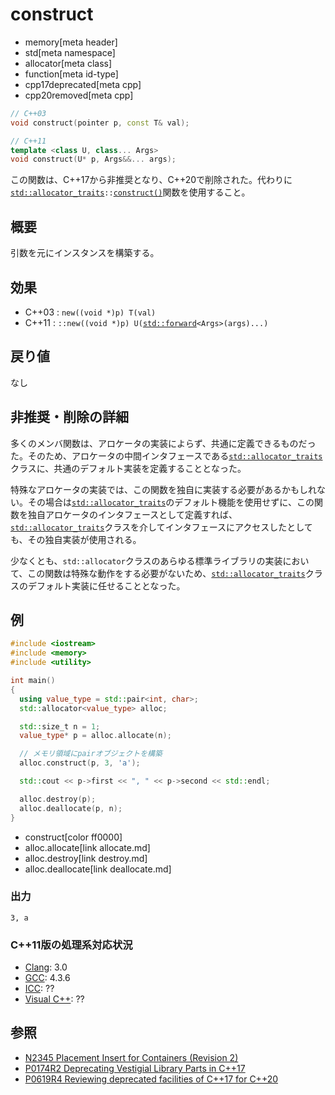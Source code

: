 # construct
* memory[meta header]
* std[meta namespace]
* allocator[meta class]
* function[meta id-type]
* cpp17deprecated[meta cpp]
* cpp20removed[meta cpp]

```cpp
// C++03
void construct(pointer p, const T& val);

// C++11
template <class U, class... Args>
void construct(U* p, Args&&... args);
```

この関数は、C++17から非推奨となり、C++20で削除された。代わりに[`std::allocator_traits`](/reference/memory/allocator_traits.md)`::`[`construct()`](/reference/memory/allocator_traits/construct.md)関数を使用すること。


## 概要
引数を元にインスタンスを構築する。


## 効果
- C++03 : `new((void *)p) T(val)`
- C++11 : `::new((void *)p) U(`[`std::forward`](/reference/utility/forward.md)`<Args>(args)...)`


## 戻り値
なし


## 非推奨・削除の詳細
多くのメンバ関数は、アロケータの実装によらず、共通に定義できるものだった。そのため、アロケータの中間インタフェースである[`std::allocator_traits`](/reference/memory/allocator_traits.md)クラスに、共通のデフォルト実装を定義することとなった。

特殊なアロケータの実装では、この関数を独自に実装する必要があるかもしれない。その場合は[`std::allocator_traits`](/reference/memory/allocator_traits.md)のデフォルト機能を使用せずに、この関数を独自アロケータのインタフェースとして定義すれば、[`std::allocator_traits`](/reference/memory/allocator_traits.md)クラスを介してインタフェースにアクセスしたとしても、その独自実装が使用される。

少なくとも、`std::allocator`クラスのあらゆる標準ライブラリの実装において、この関数は特殊な動作をする必要がないため、[`std::allocator_traits`](/reference/memory/allocator_traits.md)クラスのデフォルト実装に任せることとなった。


## 例
```cpp example
#include <iostream>
#include <memory>
#include <utility>

int main()
{
  using value_type = std::pair<int, char>;
  std::allocator<value_type> alloc;

  std::size_t n = 1;
  value_type* p = alloc.allocate(n);

  // メモリ領域にpairオブジェクトを構築
  alloc.construct(p, 3, 'a');

  std::cout << p->first << ", " << p->second << std::endl;

  alloc.destroy(p);
  alloc.deallocate(p, n);
}
```
* construct[color ff0000]
* alloc.allocate[link allocate.md]
* alloc.destroy[link destroy.md]
* alloc.deallocate[link deallocate.md]

### 出力
```
3, a
```


### C++11版の処理系対応状況
- [Clang](/implementation.md#clang): 3.0
- [GCC](/implementation.md#gcc): 4.3.6
- [ICC](/implementation.md#icc): ??
- [Visual C++](/implementation.md#visual_cpp): ??


## 参照
- [N2345 Placement Insert for Containers (Revision 2)](http://www.open-std.org/jtc1/sc22/wg21/docs/papers/2007/n2345.pdf)
- [P0174R2 Deprecating Vestigial Library Parts in C++17](http://www.open-std.org/jtc1/sc22/wg21/docs/papers/2016/p0174r2.html)
- [P0619R4 Reviewing deprecated facilities of C++17 for C++20](http://www.open-std.org/jtc1/sc22/wg21/docs/papers/2018/p0619r4.html)
